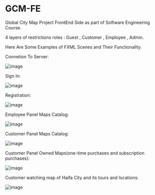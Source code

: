 # GCM-FE
Global City Map Project FrontEnd Side as part of Software Engineering Course.


4 layers of restrictions roles : Guest , Customer , Employee , Admin.

Here Are Some Examples of FXML Scenes and Their Functionality.


Connetion To Server:


![image](https://user-images.githubusercontent.com/39590212/59597978-cfdff080-9103-11e9-8045-b811e0055a00.png)


Sign In:


![image](https://user-images.githubusercontent.com/39590212/59597926-aa52e700-9103-11e9-8eb1-5cb1e519ee36.png)


Registration:


![image](https://user-images.githubusercontent.com/39590212/59598107-1cc3c700-9104-11e9-847f-8e91d1bb38bd.png)


Employee Panel Maps Catalog:


![image](https://user-images.githubusercontent.com/39590212/59598194-47ae1b00-9104-11e9-892f-1806e7b91ede.png)


Customer Panel Maps Catalog:


![image](https://user-images.githubusercontent.com/39590212/59598354-a8d5ee80-9104-11e9-8e46-4ecba86c3258.png)


Customer Panel Owned Maps(one-time purchases and subscription purchases):


![image](https://user-images.githubusercontent.com/39590212/59598732-901a0880-9105-11e9-9fb2-213ec1ae2132.png)

Customer watching map of Haifa City and its tours and locations:


![image](https://user-images.githubusercontent.com/39590212/59598891-f010af00-9105-11e9-8741-7259957c3d64.png)




